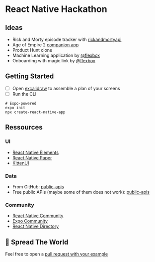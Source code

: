 # React Native Hackathon

## Ideas

- Rick and Morty episode tracker with [rickandmortyapi](https://rickandmortyapi.com/)
- Age of Empire 2 [companion app](https://age-of-empires-2-api.herokuapp.com/docs/#/)
- Product Hunt clone
- Machine Learning application by [@flexbox](https://github.com/flexbox/machine-learning-with-javascript/tree/master/vision)
- Onboarding with magic.link by [@flexbox](https://github.com/flexbox/react-native-workshop/tree/main/hackathon/onboarding)

## Getting Started

- [ ] Open [excalidraw](https://excalidraw.com/) to assemble a plan of your screens
- [ ] Run the CLI

```console
# Expo-powered
expo init
npx create-react-native-app
```

## Ressources

### UI

- [React Native Elements](https://reactnativeelements.com/docs/)
- [React Native Paper](https://callstack.github.io/react-native-paper/)
- [KittenUI](https://akveo.github.io/react-native-ui-kitten/docs/guides/getting-started#manual-installation)

### Data

- From GitHub: [public-apis](https://github.com/public-apis/public-apis)
- Free public APIs (maybe some of them does not work): [public-apis](https://public-apis.io/)

### Community

- [React Native Community](https://github.com/react-native-community)
- [Expo Community](https://github.com/expo-community)
- [React Native Directory](https://reactnative.directory/)

## 🚀 Spread The World

Feel free to open a [pull request with your example](https://github.com/flexbox/react-native-workshop/tree/main/hackathon)
